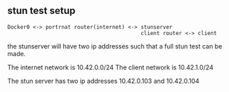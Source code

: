 ## stun test setup


```
Docker0 <-> portrnat router(internet) <-> stunserver
                                          client router <-> client
```

the stunserver will have two ip addresses such that a full stun test can be made.

The internet network is 10.42.0.0/24
The client network is 10.42.1.0/24

The stun server has two ip addresses 10.42.0.103 and 10.42.0.104
